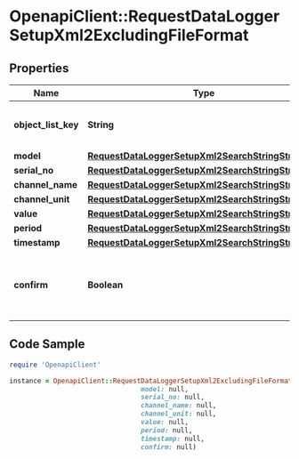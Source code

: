 # OpenapiClient::RequestDataLoggerSetupXml2ExcludingFileFormat

## Properties

Name | Type | Description | Notes
------------ | ------------- | ------------- | -------------
**object_list_key** | **String** | XML key of list containing the the measurements | 
**model** | [**RequestDataLoggerSetupXml2SearchStringStructure**](RequestDataLoggerSetupXml2SearchStringStructure.md) |  | 
**serial_no** | [**RequestDataLoggerSetupXml2SearchStringStructure**](RequestDataLoggerSetupXml2SearchStringStructure.md) |  | 
**channel_name** | [**RequestDataLoggerSetupXml2SearchStringStructure**](RequestDataLoggerSetupXml2SearchStringStructure.md) |  | 
**channel_unit** | [**RequestDataLoggerSetupXml2SearchStringStructure**](RequestDataLoggerSetupXml2SearchStringStructure.md) |  | 
**value** | [**RequestDataLoggerSetupXml2SearchStringStructure**](RequestDataLoggerSetupXml2SearchStringStructure.md) |  | 
**period** | [**RequestDataLoggerSetupXml2SearchStringStructure**](RequestDataLoggerSetupXml2SearchStringStructure.md) |  | 
**timestamp** | [**RequestDataLoggerSetupXml2SearchStringStructure**](RequestDataLoggerSetupXml2SearchStringStructure.md) |  | 
**confirm** | **Boolean** | Provided Configuration Confirmation. Set to true to save current configuration | 

## Code Sample

```ruby
require 'OpenapiClient'

instance = OpenapiClient::RequestDataLoggerSetupXml2ExcludingFileFormat.new(object_list_key: null,
                                 model: null,
                                 serial_no: null,
                                 channel_name: null,
                                 channel_unit: null,
                                 value: null,
                                 period: null,
                                 timestamp: null,
                                 confirm: null)
```


